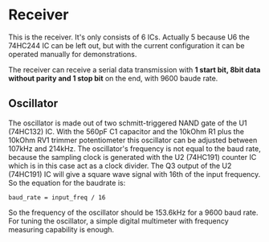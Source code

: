 # Receiver
This is the receiver. It's only consists of 6 ICs. Actually 5 because U6 the 74HC244 IC can be left out, but with the current configuration it can 
be operated manually for demonstrations.

The receiver can receive a serial data transmission with **1 start bit, 8bit data without parity and 1 stop bit** on the end, with 9600 baude rate.

## Oscillator
The oscillator is made out of two schmitt-triggered NAND gate of the U1 (74HC132) IC. With the 560pF C1 capacitor and the 10kOhm R1 plus the 10kOhm RV1 trimmer 
potentiometer this oscillator can be adjusted between 107kHz and 214kHz. The oscillator's frequency is not equal to the baud rate, because the sampling clock is
generated with the U2 (74HC191) counter IC which is in this case act as a clock divider. The Q3 output of the U2 (74HC191) IC will give a square wave signal with 
16th of the input frequency. So the equation for the baudrate is:
```
baud_rate = input_freq / 16
```
So the frequency of the oscillator should be 153.6kHz for a 9600 baud rate.\
For tuning the oscillator, a simple digital multimeter with frequency measuring capability is enough.
